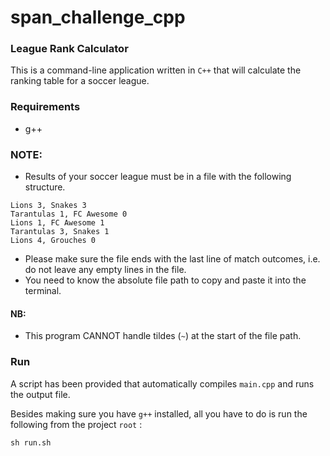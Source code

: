 # span_challenge_cpp #

### League Rank Calculator

This is a command-line application written in `C++` that will calculate the ranking table for a
soccer league.

### Requirements

- g++

### NOTE:
- Results of your soccer league must be in a file with the following structure.


```
Lions 3, Snakes 3
Tarantulas 1, FC Awesome 0
Lions 1, FC Awesome 1
Tarantulas 3, Snakes 1
Lions 4, Grouches 0
```
- Please make sure the file ends with the last line of match outcomes, i.e. do not leave any empty lines in the file.
- You need to know the absolute file path to copy and paste it into the terminal.

#### NB:
- This program CANNOT handle tildes (`~`) at the start of the file path. 

### Run
A script has been provided that automatically compiles `main.cpp` and runs the output file.

Besides making sure you have `g++` installed, all you have to do is run the following from the project `root` :

```
sh run.sh
```
